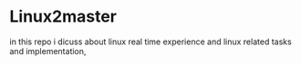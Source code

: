 # Linux2master
in this repo i dicuss about linux real time experience and linux related tasks and implementation,

